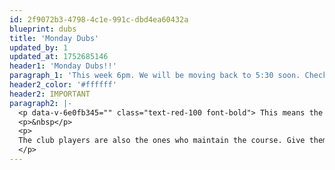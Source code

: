 ```yaml
---
id: 2f9072b3-4798-4c1e-991c-dbd4ea60432a
blueprint: dubs
title: 'Monday Dubs'
updated_by: 1
updated_at: 1752685146
header1: 'Monday Dubs!!'
paragraph_1: 'This week 6pm. We will be moving back to 5:30 soon. Check Facebook for the latest.'
header2_color: '#ffffff'
header2: IMPORTANT
paragraph2: |-
  <p data-v-6e0fb345="" class="text-red-100 font-bold"> This means the course is <span data-v-6e0fb345="" class="font-bold text-pink-400">VERY BUSY on Monday evenings</span>. All are welcome, but be prepared for a very busy course.</p>
  <p>&nbsp</p>
  <p>
  The club players are also the ones who maintain the course. Give them grace and thank them for keeping our course playable.
  </p>
---
```

